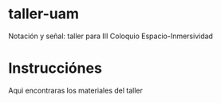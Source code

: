 # taller-uam
Notación y señal: taller para III Coloquio Espacio-Inmersividad

# Instrucciónes
Aqui encontraras los materiales del taller

